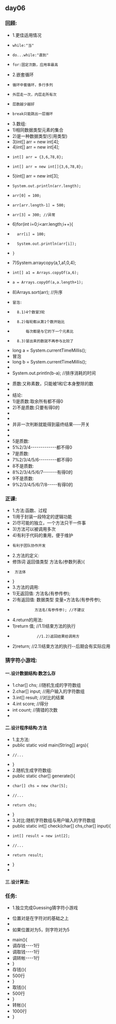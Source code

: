 ## day06
### 回顾:
- 1.更佳适用情况
-     while:"当"
-     do...while:"直到"
-     for:固定次数，应用率最高
- 2.嵌套循环
-     循环中套循环，多行多列
-     外层走一次，内层走所有次
-     层数越少越好
-     break只能跳出一层循环
- 3.数组:
-   1)相同数据类型元素的集合
-   2)是一种数据类型(引用类型)
-   3)int[] arr = new int[4];
-   4)int[] arr = new int[4];
-     int[] arr = {3,6,78,8};
-     int[] arr = new int[]{3,6,78,8};
-   5)int[] arr = new int[3];
-     System.out.println(arr.length);
-     arr[0] = 100;
-     arr[arr.length-1] = 500;
-     arr[3] = 300; //异常
-   6)for(int i=0;i<arr.length;i++){
-       arr[i] = 100;
-       System.out.println(arr[i]);
-     }
-   7)System.arraycopy(a,1,a1,0,4);
-     int[] a1 = Arrays.copyOf(a,6);
-     a = Arrays.copyOf(a,a.length+1);
-   8)Arrays.sort(arr); //升序
-     冒泡:
-       8.1)4个数冒3轮
-       8.2)每轮都从第1个数开始比
-           每次都是与它的下一个元素比
-       8.3)冒出来的数就不再参与比较了
>
>
- long a = System.currentTimeMillis();
- 冒泡
- long b = System.currentTimeMillis();
- 
- System.out.println(b-a); //排序消耗的时间
>
- 质数:又称素数，只能被1和它本身整除的数
- 
- 结论:
- 1)是质数:取余所有都不得0
- 2)不是质数:只要有得0的
- 
- 
- 并非一次判断就能得到最终结果----开关
- 
- 
- 5是质数:
-   5%2/3/4-------------都不得0
- 7是质数:
-   7%2/3/4/5/6---------都不得0
- 8不是质数:
-   8%2/3/4/5/6/7-------有得0的
- 9不是质数:
-   9%2/3/4/5/6/7/8-----有得0的
>
>
### 正课:
- 1.方法:函数、过程
-   1)用于封装一段特定的逻辑功能
-   2)尽可能的独立，一个方法只干一件事
-   3)方法可以被调用多次
-   4)有利于代码的重用，便于维护
-     有利于团队协作开发
- 2.方法的定义:
-    修饰词 返回值类型 方法名(参数列表){
-      方法体
-    }
- 3.方法的调用:
-   1)无返回值: 方法名(有参传参);
-   2)有返回值: 数据类型 变量=方法名(有参传参);
-               方法名(有参传参); //不建议
- 4.return的用法:
-   1)return 值; //1.1)结束方法的执行 
-                //1.2)返回结果给调用方
-   2)return; //2.1)结束方法的执行--后期会有实际应用
>
>
### 猜字符小游戏:
#### 一.设计数据结构:数怎么存
- 1.char[] chs; //随机生成的字符数组
- 2.char[] input; //用户输入的字符数组
- 3.int[] result; //对比的结果
- 4.int score; //得分
-   int count; //猜错的次数
- 
#### 二.设计程序结构:方法
- 1.主方法:
-   public static void main(String[] args){
-     //...
-   }
- 2.随机生成字符数组:
-   public static char[] generate(){
-     char[] chs = new char[5];
-     //...
-     return chs;
-   }
- 3.对比:随机字符数组与用户输入的字符数组
-   public static int[] check(char[] chs,char[] input){
-     int[] result = new int[2];
-     //...
-     return result;
-   }
- 
#### 三.设计算法:
>
>
### 任务:
-   1.独立完成Guessing猜字符小游戏
>
>
- 位置对是在字符对的基础之上
- 
- 如果位置对为5，则字符对为5
>
- main(){
-   调存钱----1行
-   调取钱----1行
-   调转帐----1行
- }
- 存钱(){
-   500行
- }
- 取钱(){
-   500行
- }
- 转帐(){
-   1000行
- }




